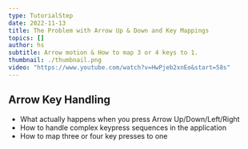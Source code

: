 ```yaml
---
type: TutorialStep
date: 2022-11-13
title: The Problem with Arrow Up & Down and Key Mappings
topics: []
author: hs
subtitle: Arrow motion & How to map 3 or 4 keys to 1.
thumbnail: ./thumbnail.png
video: "https://www.youtube.com/watch?v=HwPjeb2xnEo&start=58s"
---
```


## Arrow Key Handling

- What actually happens when you press Arrow Up/Down/Left/Right
- How to handle complex keypress sequences in the application
- How to map three or four key presses to one

